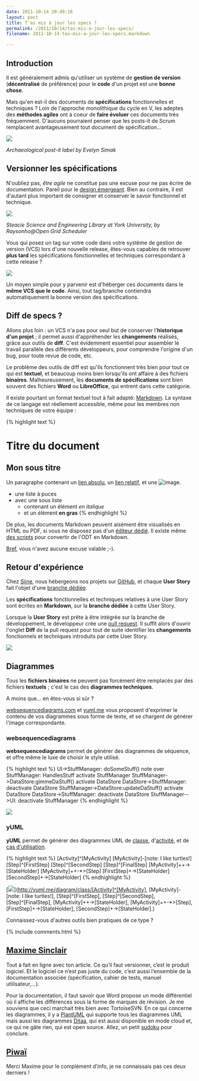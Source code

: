 ```yaml
---
date: 2011-10-14 20:49:18
layout: post
title: T'as mis à jour les specs ?
permalink: /2011/10/14/tas-mis-a-jour-les-specs/
filename: 2011-10-14-tas-mis-a-jour-les-specs.markdown

---
```


## Introduction





Il est généralement admis qu'utiliser un système de **gestion de version** (**décentralisé** de préférence) pour le **code** d'un projet est une **bonne chose**.



Mais qu'en est-il des documents de **spécifications** fonctionnelles et techniques ? Loin de l'approche monolithique du cycle en V, les adeptes des **méthodes agiles** ont à coeur de **faire évoluer** ces documents très fréquemment. D'aucuns pourraient penser que les posts-it de Scrum remplacent avantageusement tout document de spécification...



[![](/static/blog_img/Archaeological_post-it_label_-_geograph.org.uk_-_1303183.jpeg)](https://secure.wikimedia.org/wikipedia/commons/wiki/File:Archaeological_post-it_label_-_geograph.org.uk_-_1303183.jpg)

_Archaeological post-it label by Evelyn Simak_


<!--more-->



## Versionner les spécifications





N'oubliez pas, _être agile_ ne constitue pas une excuse pour ne pas écrire de documentation. Pareil pour le [design émergeant](http://en.wikipedia.org/wiki/Emergent_Design). Bien au contraire, il est d'autant plus important de consigner et conserver le savoir fonctionnel et technique.



[![](/static/blog_img/SteacieLibrary.jpeg)](https://secure.wikimedia.org/wikipedia/commons/wiki/File:SteacieLibrary.jpg)

_Steacie Science and Engineering Library at York University, by Raysonho@Open Grid Scheduler_


Vous qui posez un tag sur votre code dans votre système de gestion de version (VCS) lors d'une nouvelle release, êtes-vous capables de retrouver **plus tard** les spécifications fonctionnelles et techniques correspondant à cette release ?



![](/static/blog_img/git_tag.png)



Un moyen simple pour y parvenir est d'héberger ces documents dans le **même VCS que le code**. Ainsi, tout tag/branche contiendra automatiquement la bonne version des spécifications.





## Diff de specs ?





Allons plus loin : un VCS n'a pas pour seul but de conserver l'**historique d'un projet** ; il permet aussi d'appréhender les **changements** réalisés, grâce aux outils de **diff**. C'est évidemment essentiel pour assembler le travail parallèle des différents développeurs, pour comprendre l'origine d'un bug, pour toute revue de code, etc.



Le problème des outils de diff est qu'ils fonctionnent très bien pour tout ce qui est **textuel**, et beaucoup moins bien lorsqu'ils ont affaire à des fichiers **binaires**. Malheureusement, les **documents de spécifications** sont bien souvent des fichiers **Word** ou **LibreOffice**, qui entrent dans cette catégorie.



Il existe pourtant un format textuel tout à fait adapté: [Markdown](http://fr.wikipedia.org/wiki/Markdown). La syntaxe de ce langage est réellement accessible, même pour les membres non techniques de votre équipe :



{% highlight text %}
# Titre du document
## Mon sous titre

Un paragraphe contenant un [lien absolu](http://www.google.com), un
[lien relatif](../autrePage), et une ![image](image.png).

* une liste à puces
* avec une sous liste
  * contenant un élément *en italique*
  * et un élément **en gras**
{% endhighlight %}



De plus, les documents Markdown peuvent aisément être visualisés en HTML ou PDF, si vous ne disposez pas d'un [éditeur dédié](http://mouapp.com/). Il existe même [des scripts](http://freewisdom.org/projects/python-markdown/odt2txt) pour convertir de l'ODT en Markdown.



[Bref](http://www.canalplus.fr/c-divertissement/pid3848-c-bref.html?tab=1), vous n'avez aucune excuse valable ;-).





## Retour d'expérience





Chez [Siine](http://www.siine.com), nous hébergeons nos projets sur [GitHub](http://github.com), et chaque **User Story** fait l'objet d'une [branche dédiée](http://blog.piwai.info/2011/10/09/roooh-jai-encore-oublie-ma-branche-git/).



Les **spécifications** fonctionnelles et techniques relatives à une User Story sont écrites en **Markdown**, sur la **branche dédiée** à cette User Story. 



Lorsque la **User Story** est prête à être intégrée sur la branche de développement, le développeur crée une [pull request](http://help.github.com/send-pull-requests/). Il suffit alors d'ouvrir l'onglet **Diff** de la pull request pour tout de suite identifier les **changements** fonctionnels et techniques introduits par cette User Story.



![](/static/blog_img/spec_diff.png)





## Diagrammes





Tous les **fichiers binaires** ne peuvent pas forcément être remplacés par des fichiers **textuels** ; c'est le cas des **diagrammes techniques**.



A moins que... en êtes-vous si sûr ?



[websequencediagrams.com](http://websequencediagrams.com) et [yuml.me](http://yuml.me) vous proposent d'exprimer le contenu de vos diagrammes sous forme de texte, et se chargent de générer l'image correspondante.





### websequencediagrams





**websequencediagrams** permet de générer des diagrammes de séquence, et offre même le luxe de choisir le style utilisé.



{% highlight text %}
UI->StuffManager: doSomeStuff()
note over StuffManager: HandlesStuff
activate StuffManager
StuffManager->DataStore:gimmeDaStuff()
activate DataStore
DataStore->StuffManager:
deactivate DataStore
StuffManager->DataStore:updateDaStuff()
activate DataStore
DataStore->StuffManager:
deactivate DataStore
StuffManager-->UI:
deactivate StuffManager
{% endhighlight %}



[![](/static/blog_img/websequencediagrams1.png)](http://www.websequencediagrams.com/?lz=VUktPlN0dWZmTWFuYWdlcjogZG9Tb21lAA8FKCkKbm90ZSBvdmVyIAAYDkhhbmRsZXMANgUKYWN0aXZhdGUAFw0KAEsMLT5EYXRhU3RvcmU6Z2ltbWVEYQBaCAA0CQAZCQoAIwkAgQ0PCmRlABsTAFAYdXBkYXQAEFktPlVJAIEEDQCCOgw&s=qsd)





### yUML





**yUML** permet de générer des diagrammes UML de [classe](http://yuml.me/diagram/class/draw), d'[activité](http://yuml.me/diagram/activity/draw), et de [cas d'utilisation](http://yuml.me/diagram/usecase/draw).



{% highlight text %}
[Activity]^[MyActivity]
[MyActivity]-[note: I like turtles!]
[Step]^[FirstStep]
[Step]^[SecondStep]
[Step]^[FinalStep]
[MyActivity]++->[StateHolder]
[MyActivity]++-*>[Step]
[FirstStep]+->[StateHolder]
[SecondStep]+->[StateHolder]
{% endhighlight %}



[![](/static/blog_img/yuml_class.png)](http://yuml.me/diagram/class/[Activity]^[MyActivity], [MyActivity]-[note: I like turtles!], [Step]^[FirstStep], [Step]^[SecondStep], [Step]^[FinalStep], [MyActivity]++->[StateHolder], [MyActivity]++-*>[Step], [FirstStep]+->[StateHolder], [SecondStep]+->[StateHolder].)



Connaissez-vous d'autres outils bien pratiques de ce type ?

{% include comments.html %}

## [Maxime Sinclair](http://eclectic.eklablog.com/)

Tout à fait en ligne avec ton article. Ce qu’il faut versionner, c’est le produit logiciel. Et le logiciel ce n’est pas juste du code, c’est aussi l’ensemble de la documentation associée (spécification, cahier de tests, manuel utilisateur,…).

Pour la documentation, il faut savoir que Word propose un mode différentiel où il affiche les différences sous la forme de marques de révision. Je me souviens que ceci marchait très bien avec TortoiseSVN.
En ce qui concerne les diagrammes, il y a [PlantUML](http://plantuml.sourceforge.net) qui supporte tous les diagrammes UML mais aussi les diagrammes [Ditaa](http://ditaa.sourceforge.net), qui est aussi disponible en mode cloud et, ce qui ne gâte rien, qui est open source.
Allez, un petit [sudoku](http://www.plantuml.com/plantuml/img/AovDoSyk1G00) pour conclure.

## [Piwaï](/contact.html)
Merci Maxime pour le complément d’info, je ne connaissais pas ces deux derniers !